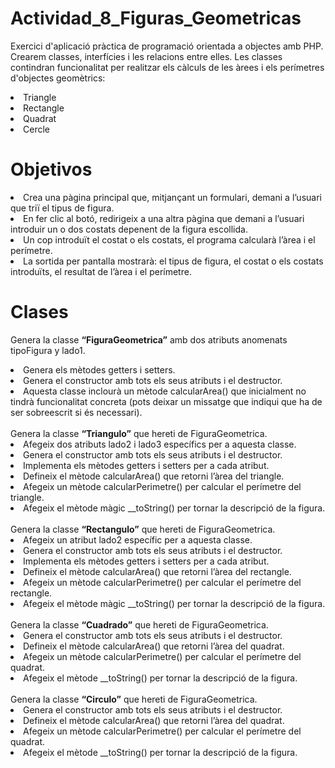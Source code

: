 # Actividad_8_Figuras_Geometricas

Exercici d'aplicació pràctica de programació orientada a objectes amb PHP. Crearem classes, interfícies i les relacions entre elles. Les classes contindran funcionalitat per realitzar els càlculs de les àrees i els perímetres d'objectes geomètrics:
<li>Triangle</li>
<li>Rectangle</li>
<li>Quadrat</li>
<li>Cercle</li>

# Objetivos

<li>Crea una pàgina principal que, mitjançant un formulari, demani a l’usuari que triï el tipus de figura.</li>
<li>En fer clic al botó, redirigeix a una altra pàgina que demani a l’usuari introduir un o dos costats depenent de la figura escollida.</li>
<li>Un cop introduït el costat o els costats, el programa calcularà l’àrea i el perímetre.</li>
<li>La sortida per pantalla mostrarà: el tipus de figura, el costat o els costats introduïts, el resultat de l’àrea i el perímetre.</li>

# Clases

Genera la classe <strong>“FiguraGeometrica”</strong> amb dos atributs anomenats tipoFigura y  lado1. 
<li>Genera els mètodes getters i setters.</li>
<li>Genera el constructor amb tots els seus atributs i el destructor.</li>
<li>Aquesta classe inclourà un mètode calcularArea() que inicialment no tindrà funcionalitat concreta (pots deixar un missatge que indiqui que ha de ser sobreescrit si és necessari).</li>
<br>
Genera la classe <strong>“Triangulo”</strong> que hereti  de FiguraGeometrica.
<li>Afegeix dos atributs lado2 i lado3 específics per a aquesta classe.</li>
<li>Genera el constructor amb tots els seus atributs i el destructor.</li>
<li>Implementa els mètodes getters i setters per a cada atribut.</li>
<li>Defineix el mètode calcularArea() que retorni l’àrea del triangle.</li>
<li>Afegeix un mètode calcularPerimetre() per calcular el perímetre del triangle.</li>
<li>Afegeix el mètode màgic __toString() per tornar la descripció de la figura.</li>
<br>
Genera la classe <strong>“Rectangulo”</strong> que hereti  de FiguraGeometrica.
<li>Afegeix un atribut lado2 específic per a aquesta classe.</li>
<li>Genera el constructor amb tots els seus atributs i el destructor.</li>
<li>Implementa els mètodes getters i setters per a cada atribut.</li>
<li>Defineix el mètode calcularArea() que retorni l’àrea del rectangle.</li>
<li>Afegeix un mètode calcularPerimetre() per calcular el perímetre del rectangle.</li>
<li>Afegeix el mètode màgic __toString() per tornar la descripció de la figura.</li>
<br>
Genera la classe <strong>“Cuadrado”</strong> que hereti  de FiguraGeometrica.
<li>Genera el constructor amb tots els seus atributs i el destructor.</li>
<li>Defineix el mètode calcularArea() que retorni l’àrea del quadrat.</li>
<li>Afegeix un mètode calcularPerimetre() per calcular el perímetre del quadrat.</li>
<li>Afegeix el mètode __toString() per tornar la descripció de la figura.</li>
<br>
Genera la classe <strong>“Circulo”</strong> que hereti  de FiguraGeometrica.
<li>Genera el constructor amb tots els seus atributs i el destructor.</li>
<li>Defineix el mètode calcularArea() que retorni l’àrea del quadrat.</li>
<li>Afegeix un mètode calcularPerimetre() per calcular el perímetre del quadrat.</li>
<li>Afegeix el mètode __toString() per tornar la descripció de la figura.</li>
